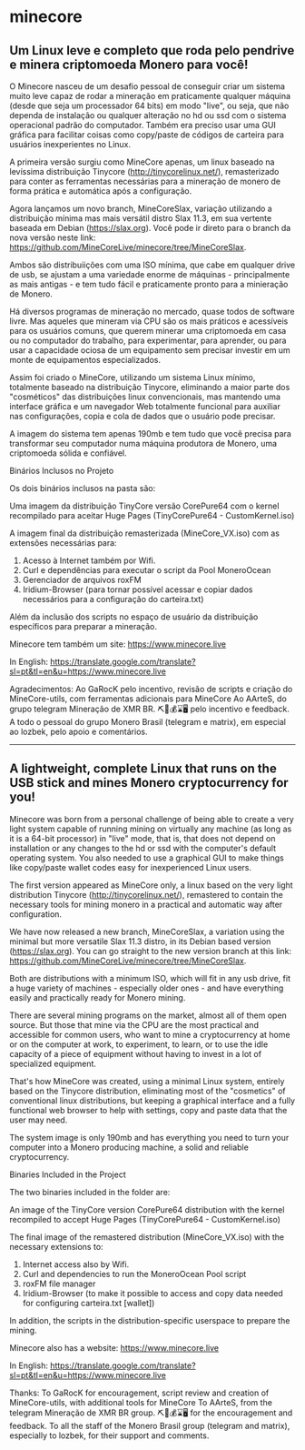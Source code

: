 # minecore
<h2>Um Linux leve e completo que roda pelo pendrive e minera criptomoeda Monero para você!</h2>

O Minecore nasceu de um desafio pessoal de conseguir criar um sistema muito leve capaz de rodar a mineração em praticamente qualquer máquina (desde que seja um processador 64 bits) em modo "live", ou seja, que não dependa de instalação ou qualquer alteração no hd ou ssd com o sistema operacional padrão do computador. Também era preciso usar uma GUI gráfica para facilitar coisas como copy/paste de códigos de carteira para usuários inexperientes no Linux.

A primeira versão surgiu como MineCore apenas, um linux baseado na levíssima distribuição Tinycore (http://tinycorelinux.net/), remasterizado para conter as ferramentas necessárias para a mineração de monero de forma prática e automática após a configuração.

Agora lançamos um novo branch, MineCoreSlax, variação utilizando a distribuição mínima mas mais versátil distro Slax 11.3, em sua vertente baseada em Debian (https://slax.org). Você pode ir direto para o branch da nova versão neste link: https://github.com/MineCoreLive/minecore/tree/MineCoreSlax.

Ambos são distribuiições com uma ISO mínima, que cabe em qualquer drive de usb, se ajustam a uma variedade enorme de máquinas - principalmente as mais antigas - e tem tudo fácil e praticamente pronto para a minieração de Monero.

Há diversos programas de mineração no mercado, quase todos de software livre. Mas aqueles que mineram via CPU são os mais práticos e acessíveis para os usuários comuns, que querem minerar uma criptomoeda em casa ou no computador do trabalho, para experimentar, para aprender, ou para usar a capacidade ociosa de um equipamento sem precisar investir em um monte de equipamentos especializados. 

Assim foi criado o MineCore, utilizando um sistema Linux mínimo, totalmente baseado na distribuição Tinycore, eliminando a maior parte dos "cosméticos" das distribuições linux convencionais, mas mantendo uma interface gráfica e um navegador Web totalmente funcional para auxiliar nas configurações, copia e cola de dados que o usuário pode precisar.

A imagem do sistema tem apenas 190mb e tem tudo que você precisa para transformar seu computador numa máquina produtora de Monero, uma criptomoeda sólida e confiável.

Binários Inclusos no Projeto

Os dois binários inclusos na pasta são:

Uma imagem da distribuição TinyCore versão CorePure64 com o kernel recompilado para aceitar Huge Pages (TinyCorePure64 - CustomKernel.iso)

A imagem final da distribuição remasterizada (MineCore_VX.iso) com as extensões necessárias para:

1. Acesso à Internet também por Wifi.
2. Curl e dependências para executar o script da Pool MoneroOcean
3. Gerenciador de arquivos roxFM
4. Iridium-Browser (para tornar possível acessar e copiar dados necessários para a configuração do carteira.txt)

Além da inclusão dos scripts no espaço de usuário da distribuição específicos para preparar a mineração.

Minecore tem também um site:
https://www.minecore.live

In English:
https://translate.google.com/translate?sl=pt&tl=en&u=https://www.minecore.live

Agradecimentos:
Ao GaRocK pelo incentivo, revisão de scripts e criação do MineCore-utils, com ferramentas adicionais para MineCore
Ao AArteS, do grupo telegram Mineração de XMR BR. ⛏🧨💰⌛️🖥 pelo incentivo e feedback.
A todo o pessoal do grupo Monero Brasil (telegram e matrix), em especial ao lozbek, pelo apoio e comentários.

________________________________________________________________

<h2>A lightweight, complete Linux that runs on the USB stick and mines Monero cryptocurrency for you!</h2>

Minecore was born from a personal challenge of being able to create a very light system capable of running mining on virtually any machine (as long as it is a 64-bit processor) in "live" mode, that is, that does not depend on installation or any changes to the hd or ssd with the computer's default operating system. You also needed to use a graphical GUI to make things like copy/paste wallet codes easy for inexperienced Linux users.

The first version appeared as MineCore only, a linux based on the very light distribution Tinycore (http://tinycorelinux.net/), remastered to contain the necessary tools for mining monero in a practical and automatic way after configuration.

We have now released a new branch, MineCoreSlax, a variation using the minimal but more versatile Slax 11.3 distro, in its Debian based version (https://slax.org). You can go straight to the new version branch at this link: https://github.com/MineCoreLive/minecore/tree/MineCoreSlax.

Both are distributions with a minimum ISO, which will fit in any usb drive, fit a huge variety of machines - especially older ones - and have everything easily and practically ready for Monero mining.

There are several mining programs on the market, almost all of them open source. But those that mine via the CPU are the most practical and accessible for common users, who want to mine a cryptocurrency at home or on the computer at work, to experiment, to learn, or to use the idle capacity of a piece of equipment without having to invest in a lot of specialized equipment.

That's how MineCore was created, using a minimal Linux system, entirely based on the Tinycore distribution, eliminating most of the "cosmetics" of conventional linux distributions, but keeping a graphical interface and a fully functional web browser to help with settings, copy and paste data that the user may need.

The system image is only 190mb and has everything you need to turn your computer into a Monero producing machine, a solid and reliable cryptocurrency.

Binaries Included in the Project

The two binaries included in the folder are:

An image of the TinyCore version CorePure64 distribution with the kernel recompiled to accept Huge Pages (TinyCorePure64 - CustomKernel.iso)

The final image of the remastered distribution (MineCore_VX.iso) with the necessary extensions to:

1. Internet access also by Wifi.
2. Curl and dependencies to run the MoneroOcean Pool script
3. roxFM file manager
4. Iridium-Browser (to make it possible to access and copy data needed for configuring carteira.txt [wallet])

In addition, the scripts in the distribution-specific userspace to prepare the mining.

Minecore also has a website:
https://www.minecore.live

In English:
https://translate.google.com/translate?sl=pt&tl=en&u=https://www.minecore.live

Thanks:
To GaRocK for encouragement, script review and creation of MineCore-utils, with additional tools for MineCore
To AArteS, from the telegram Mineração de XMR BR group. ⛏🧨💰⌛️🖥 for the encouragement and feedback.
To all the staff of the Monero Brasil group (telegram and matrix), especially to lozbek, for their support and comments.

